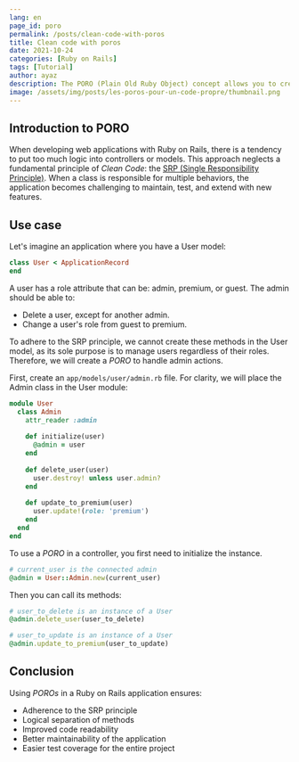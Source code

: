 ```yaml
---
lang: en
page_id: poro
permalink: /posts/clean-code-with-poros
title: Clean code with poros
date: 2021-10-24
categories: [Ruby on Rails]
tags: [Tutorial]
author: ayaz
description: The PORO (Plain Old Ruby Object) concept allows you to create a class with a single responsibility. Let's apply this to Ruby on Rails!
image: /assets/img/posts/les-poros-pour-un-code-propre/thumbnail.png
---
```


## Introduction to PORO
When developing web applications with Ruby on Rails, there is a tendency to put too much logic into controllers or models. This approach neglects a fundamental principle of *Clean Code*: the [SRP (Single Responsibility Principle)](https://fr.wikipedia.org/wiki/Principe_de_responsabilit%C3%A9_unique). When a class is responsible for multiple behaviors, the application becomes challenging to maintain, test, and extend with new features.

## Use case
Let's imagine an application where you have a User model:
```ruby
class User < ApplicationRecord
end
```
A user has a role attribute that can be: admin, premium, or guest. The admin should be able to:
- Delete a user, except for another admin.
- Change a user's role from guest to premium.

To adhere to the SRP principle, we cannot create these methods in the User model, as its sole purpose is to manage users regardless of their roles. Therefore, we will create a *PORO* to handle admin actions.

First, create an `app/models/user/admin.rb` file. For clarity, we will place the Admin class in the User module:
```ruby
module User
  class Admin
    attr_reader :admin
  
    def initialize(user)
      @admin = user
    end
    
    def delete_user(user)
      user.destroy! unless user.admin?
    end
    
    def update_to_premium(user)
      user.update!(role: 'premium')
    end
  end
end
```
To use a *PORO* in a controller, you first need to initialize the instance.
```ruby
# current_user is the connected admin 
@admin = User::Admin.new(current_user)
```

Then you can call its methods:
```ruby
# user_to_delete is an instance of a User
@admin.delete_user(user_to_delete)

# user_to_update is an instance of a User
@admin.update_to_premium(user_to_update)
```
## Conclusion
Using *POROs* in a Ruby on Rails application ensures:
- Adherence to the SRP principle
- Logical separation of methods
- Improved code readability
- Better maintainability of the application
- Easier test coverage for the entire project
